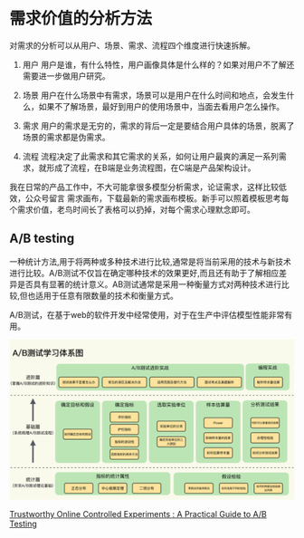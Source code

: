 # 需求价值的分析方法

对需求的分析可以从用户、场景、需求、流程四个维度进行快速拆解。

1. 用户
用户是谁，有什么特性，用户画像具体是什么样的？如果对用户不了解还需要进一步做用户研究。

2. 场景
用户在什么场景中有需求，场景可以是用户在什么时间和地点，会发生什么，如果不了解场景，最好到用户的使用场景中，当面去看用户怎么操作。

3. 需求
用户的需求是无穷的，需求的背后一定是要结合用户具体的场景，脱离了场景的需求都是伪需求。

4. 流程
流程决定了此需求和其它需求的关系，如何让用户最爽的满足一系列需求，就形成了流程，在B端是业务流程图，在C端是产品架构设计。

我在日常的产品工作中，不大可能拿很多模型分析需求，论证需求，这样比较低效，公众号留言 需求画布，下载最新的需求画布模板。新手可以照着模板思考每个需求价值，老鸟时间长了表格可以扔掉，对每个需求心理默念即可。

## A/B testing

一种统计方法,用于将两种或多种技术进行比较,通常是将当前采用的技术与新技术进行比较。A/B测试不仅旨在确定哪种技术的效果更好,而且还有助于了解相应差异是否具有显著的统计意义。AB测试通常是采用一种衡量方式对两种技术进行比较,但也适用于任意有限数量的技术和衡量方式。

A/B测试，在基于web的软件开发中经常使用，对于在生产中评估模型性能非常有用。

![A/B测试[4]](../img/A_B_Testing.png)

[Trustworthy Online Controlled Experiments : A Practical Guide to A/B Testing](https://experimentguide.com/)

[1]: http://www.woshipm.com/pmd/4339402.html
[2]: https://zhuanlan.zhihu.com/p/34161895
[3]: https://www.oreilly.com/radar/bringing-an-ai-product-to-market/
[4]: https://time.geekbang.org/column/intro/100065501

